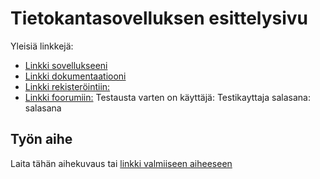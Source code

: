# Tietokantasovelluksen esittelysivu

Yleisiä linkkejä:

* [Linkki sovellukseeni](http://hyttijan.users.cs.helsinki.fi/keskustelufoorumi)
* [Linkki dokumentaatiooni](https://github.com/hyttijan/Tsoha-Bootstrap/blob/master/doc/dokumentaatio.pdf)
* [Linkki rekisteröintiin:](http://hyttijan.users.cs.helsinki.fi/keskustelufoorumi/rekisterointi)
* [Linkki foorumiin:](http://hyttijan.users.cs.helsinki.fi/keskustelufoorumi/foorumi)
Testausta varten on 
käyttäjä: Testikayttaja
salasana: salasana
## Työn aihe

Laita tähän aihekuvaus tai [linkki valmiiseen aiheeseen](http://advancedkittenry.github.io/suunnittelu_ja_tyoymparisto/aiheet/Keskustelufoorumi.html) 
